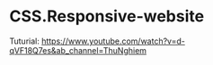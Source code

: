 # CSS.Responsive-website

Tuturial: https://www.youtube.com/watch?v=d-qVF18Q7es&ab_channel=ThuNghiem
